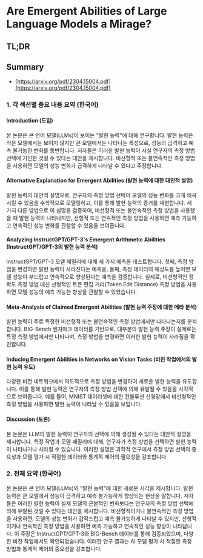 # Are Emergent Abilities of Large Language Models a Mirage?
## TL;DR
## Summary
- [https://arxiv.org/pdf/2304.15004.pdf](https://arxiv.org/pdf/2304.15004.pdf)

### 1. 각 섹션별 중요 내용 요약 (한국어)

#### Introduction (도입)
본 논문은 큰 언어 모델(LLMs)이 보이는 "발현 능력"에 대해 연구합니다. 발현 능력은 작은 모델에서는 보이지 않지만 큰 모델에서는 나타나는 특성으로, 성능의 급격하고 예측 불가능한 변화를 동반합니다. 저자들은 이러한 발현 능력이 사실 연구자의 측정 방법 선택에 기인한 것일 수 있다는 대안을 제시합니다. 비선형적 또는 불연속적인 측정 방법을 사용하면 모델의 성능 변화가 급격하게 나타날 수 있다고 주장합니다.

#### Alternative Explanation for Emergent Abilities (발현 능력에 대한 대안적 설명)
발현 능력의 대안적 설명으로, 연구자의 측정 방법 선택이 모델의 성능 변화를 크게 왜곡시킬 수 있음을 수학적으로 모델링하고, 이를 통해 발현 능력의 증거를 재현합니다. 세 가지 다른 방법으로 이 설명을 검증하여, 비선형적 또는 불연속적인 측정 방법을 사용했을 때 발현 능력이 나타나지만, 선형적 또는 연속적인 측정 방법을 사용하면 예측 가능하고 연속적인 성능 변화를 관찰할 수 있음을 보여줍니다.

#### Analyzing InstructGPT/GPT-3's Emergent Arithmetic Abilities (InstructGPT/GPT-3의 발현 능력 분석)
InstructGPT/GPT-3 모델 패밀리에 대해 세 가지 예측을 테스트합니다. 첫째, 측정 방법을 변경하면 발현 능력이 사라진다는 예측을, 둘째, 측정 데이터의 해상도를 높이면 모델 성능이 부드럽고 연속적으로 향상된다는 예측을 검증합니다. 실제로, 비선형적인 정확도 측정 방법 대신 선형적인 토큰 편집 거리(Token Edit Distance) 측정 방법을 사용하면 모델 성능의 예측 가능한 향상을 관찰할 수 있었습니다.

#### Meta-Analysis of Claimed Emergent Abilities (발현 능력 주장에 대한 메타 분석)
발현 능력이 주로 특정한 비선형적 또는 불연속적인 측정 방법에서만 나타나는지를 분석합니다. BIG-Bench 벤치마크 데이터를 기반으로, 대부분의 발현 능력 주장이 실제로는 특정 측정 방법에서만 나타나며, 측정 방법을 변경하면 이러한 발현 능력이 사라짐을 확인합니다.

#### Inducing Emergent Abilities in Networks on Vision Tasks (비전 작업에서의 발현 능력 유도)
다양한 비전 네트워크에서 의도적으로 측정 방법을 변경하여 새로운 발현 능력을 유도합니다. 이를 통해 발현 능력은 연구자의 측정 방법 선택에 의해 유발될 수 있음을 시각적으로 보여줍니다. 예를 들어, MNIST 데이터셋에 대한 컨볼루션 신경망에서 비선형적인 측정 방법을 사용하면 발현 능력이 나타날 수 있음을 보입니다.

#### Discussion (토론)
본 논문은 LLM의 발현 능력이 연구자의 선택에 의해 생성될 수 있다는 대안적 설명을 제시합니다. 특정 작업과 모델 패밀리에 대해, 연구자가 측정 방법을 선택하면 발현 능력이 나타나거나 사라질 수 있습니다. 이러한 설명은 과학적 연구에서 측정 방법 선택의 중요성과 모델 평가 시 적절한 데이터와 통계적 제어의 필요성을 강조합니다.

### 2. 전체 요약 (한국어)
본 논문은 큰 언어 모델(LLMs)의 "발현 능력"에 대한 새로운 시각을 제시합니다. 발현 능력은 큰 모델에서 성능이 급격하고 예측 불가능하게 향상되는 현상을 말합니다. 저자들은 이러한 발현 능력이 실제 모델의 근본적인 변화보다는 연구자의 측정 방법 선택에 의해 유발된 것일 수 있다는 대안을 제시합니다. 비선형적이거나 불연속적인 측정 방법을 사용하면, 모델의 성능 변화가 갑작스럽고 예측 불가능하게 나타날 수 있지만, 선형적이거나 연속적인 측정 방법을 사용하면 예측 가능하고 연속적인 성능 향상이 나타납니다. 이 주장은 InstructGPT/GPT-3와 BIG-Bench 데이터를 통해 검증되었으며, 다양한 비전 작업에서도 확인되었습니다. 이러한 연구 결과는 AI 모델 평가 시 적절한 측정 방법과 통계적 제어의 중요성을 강조합니다.